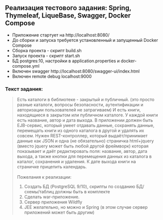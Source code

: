 ## Реализация тестового задания: Spring, Thymeleaf, LiqueBase, Swagger, Docker Compose

* Приложение стартует на http://localhost:8080/
* До сборки и запуска требуется установленный и запущенный Docker Compose
* Сборка проекта - скрипт build.sh
* Запуск проекта - скрипт start.sh
* БД postgres:10, настройки в application.properties и docker-compose.yml
* Включен swagger http://localhost:8080/swagger-ui/index.html
* Включен remote debug localhost:9000

### Текст задания:
>Есть каталоги в библиотеке - закрытый и публичный. (это просто разные каталоги, вопросы безопасности, аутентификации и авторизации пользователей не затрагиваем)
И есть книги, находящиеся в закрытом или публичном каталоге.
У каждой книги есть название, автор и дата выхода.
В приложении должен быть EJB-сервис, который умеет отдавать данные,
сохранять данные, перемещать книги из одного каталога в другой и удалять их совсем.
Нужен REST-контроллер, который выдаёт/принимает данные как JSON и одна
(не обязательно) страничка html+jquery (вместо jquery может быть любой другой фреймворк) которая показывает и даёт редактировать поля: название,
автор, дата выхода, а также кнопки для перемещения данных из каталога в
каталог, сохранения и удаления. К дате выхода книги на страничке прицепить календарь.
<br/><br/>Пожелания к реализации:
>1.	Создать БД (PostgreSQL 9/10), скрипты по созданию БД/схемы/таблиц должны быть в комплекте
>2.	Сделать war-приложение.
>3.	Сервер приложения Wildfly
>4.	JEE желательно, но можно и Spring (в этом случае сервер приложений может быть другим)




